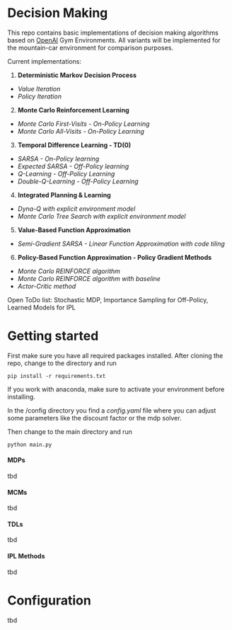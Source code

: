 # Decision Making

This repo contains basic implementations of decision making algorithms based on [OpenAI](https://gym.openai.com/envs/#classic_control) Gym Environments. All variants will be implemented for the mountain-car environment for comparison purposes.

Current implementations:

1) **Deterministic Markov Decision Process**
* *Value Iteration*
* *Policy Iteration*

2) **Monte Carlo Reinforcement Learning**

* *Monte Carlo First-Visits - On-Policy Learning*
* *Monte Carlo All-Visits - On-Policy Learning*

3) **Temporal Difference Learning - TD(0)**

* *SARSA - On-Policy learning*
* *Expected SARSA - Off-Policy learning*
* *Q-Learning - Off-Policy Learning*
* *Double-Q-Learning - Off-Policy Learning* 

4) **Integrated Planning & Learning** 

* *Dyna-Q with explicit environment model*
* *Monte Carlo Tree Search with explicit environment model*

5) **Value-Based Function Approximation**

* *Semi-Gradient SARSA - Linear Function Approximation with code tiling*

6) **Policy-Based Function Approximation - Policy Gradient Methods**

* *Monte Carlo REINFORCE algorithm*
* *Monte Carlo REINFORCE algorithm with baseline*
* *Actor-Critic method*

Open ToDo list: Stochastic MDP, Importance Sampling for Off-Policy, Learned Models for IPL

# Getting started

First make sure you have all required packages installed. After cloning the repo, change to the directory and run

`pip install -r requirements.txt`

If you work with anaconda, make sure to activate your environment before installing.

In the /config directory you find a *config.yaml* file where you can adjust some parameters like the discount factor or the mdp solver.

Then change to the main directory and run

`python main.py`

#### MDPs 

tbd

#### MCMs

tbd

#### TDLs

tbd

#### IPL Methods

tbd

# Configuration

tbd